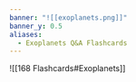 ```yaml
---
banner: "![[exoplanets.png]]"
banner_y: 0.5
aliases:
  - Exoplanets Q&A Flashcards
---
```


![[168 Flashcards#Exoplanets]]